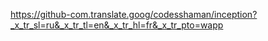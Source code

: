 https://github-com.translate.goog/codesshaman/inception?_x_tr_sl=ru&_x_tr_tl=en&_x_tr_hl=fr&_x_tr_pto=wapp


